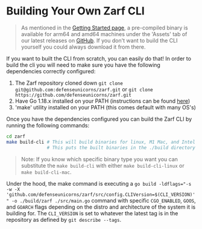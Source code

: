 # Building Your Own Zarf CLI

> As mentioned in the [Getting Started page](../getting-started), a pre-compiled binary is available for arm64 and amd64 machines under the 'Assets' tab of our latest releases on [GitHub](https://github.com/defenseunicorns/zarf/releases). If you don't want to build the CLI yourself you could always download it from there.

If you want to built the CLI from scratch, you can easily do that! In order to build the cli you will need to make sure you have the following dependencies correctly configured:
1. The Zarf repository cloned down `git clone git@github.com:defenseunicorns/zarf.git` or `git clone https://github.com/defenseunicorns/zarf.git`
2. Have Go 1.18.x installed on your PATH (instructions can be found [here](https://go.dev/doc/install))
3. 'make' utility installed on your PATH (this comes default with many OS's)

Once you have the dependencies configured you can build the Zarf CLI by running the following commands:
```bash
cd zarf
make build-cli # This will build binaries for linux, M1 Mac, and Intel Mac machines
               # This puts the built binaries in the ./build directory
```
 > Note: If you know which specific binary type you want you can substitute the `make build-cli` with either `make build-cli-linux` or `make build-cli-mac`.

 Under the hood, the make command is executing a `go build -ldflags="-s -w -X 'github.com/defenseunicorns/zarf/src/config.CLIVersion=$(CLI_VERSION)'" -o ./build/zarf ./src/main.go` command with specific `CGO_ENABLED`, `GOOS`, and `GOARCH` flags depending on the distro and architecture of the system it is building for. The `CLI_VERSION` is set to whatever the latest tag is in the repository as defined by `git describe --tags`.

